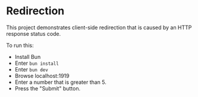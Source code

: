 # Redirection

This project demonstrates client-side redirection
that is caused by an HTTP response status code.

To run this:

- Install Bun
- Enter `bun install`
- Enter `bun dev`
- Browse localhost:1919
- Enter a number that is greater than 5.
- Press the "Submit" button.
